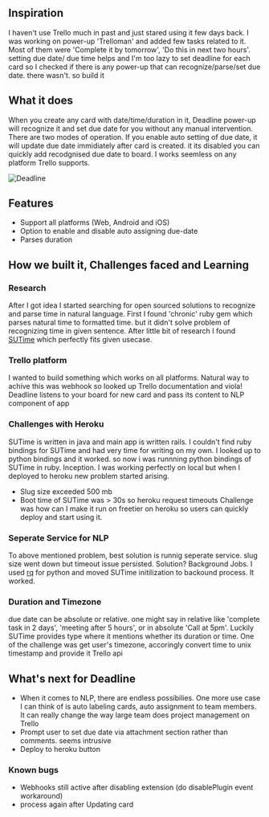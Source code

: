 ## Inspiration
I haven't use Trello much in past and just stared using it few days back. I was working on power-up 'Trelloman' and added few tasks related to it. Most of them were 'Complete it by tomorrow', 'Do this in next two hours'. setting due date/ due time helps and I'm too lazy to set deadline for each card so I checked if there is any power-up that can recognize/parse/set due date. there wasn't. so build it 

## What it does
When you create any card with date/time/duration in it, Deadline power-up will recognize it and set due date for you without any manual intervention. There are two modes of operation. If you enable auto setting of due date, it will update due date immidiately after card is created. it its disabled you can quickly add recodgnised due date to board. I works seemless on any platform Trello supports.

![Deadline](https://github.com/mohitmun/deadline-powerup-trello/raw/deadline_new/deadline.gif)

## Features
- Support all platforms (Web, Android and iOS)
- Option to enable and disable auto assigning due-date
- Parses duration


## How we built it, Challenges faced and Learning

### Research
After I got idea I started searching for open sourced solutions to recognize and parse time in natural language. First I found 'chronic' ruby gem which parses natural time to formatted time.  but it didn't solve problem of recognizing time in given sentence. After little bit of research I found [SUTime](https://nlp.stanford.edu/software/sutime.shtml) which perfectly fits given usecase.

### Trello platform
I wanted to build something which works on all platforms. Natural way to achive this was webhook so looked up Trello documentation and viola! Deadline listens to your board for new card and pass its content to NLP component of app

### Challenges with Heroku
SUTime is written in java and main app is written rails. I couldn't find ruby bindings for SUTime and had very time for writing on my own. I looked up to python bindings and it worked. so now i was runnning python bindings of SUTime in ruby. Inception. I was working perfectly on local but when I deployed to heroku new problem started arising. 
  - Slug size exceeded 500 mb 
  - Boot time of SUTime was > 30s so heroku request timeouts
Challenge was how can I make it run on freetier on heroku so users can quickly deploy and start using it.

### Seperate Service for NLP
To above mentioned problem, best solution is runnig seperate service. slug size went down but timeout issue persisted. Solution? Background Jobs. I used [rq](https://github.com/nvie/rq/) for python and moved SUTime initilization to backound process. It worked.

### Duration and Timezone
due date can be absolute or relative. one might say in relative like 'complete task in 2 days', 'meeting after 5 hours', or in absolute 'Call at 5pm'. Luckily SUTime provides type where it mentions whether its duration or time. One of the challenge was get user's timezone, accoringly convert time to unix timestamp and provide it Trello api

## What's next for Deadline
- When it comes to NLP, there are endless possibilies. One more use case I can think of is auto labeling cards, auto assignment to team members. It can really change the way large team does project management on Trello 
- Prompt user to set due date via attachment section rather than comments. seems intrusive
- Deploy to heroku button

### Known bugs
- Webhooks still active after disabling extension (do disablePlugin event workaround)
- process again after Updating card 